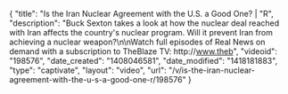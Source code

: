 {
    "title": "Is the Iran Nuclear Agreement with the U.S. a Good One? | \"R",
    "description": "Buck Sexton takes a look at how the nuclear deal reached with Iran affects the country's nuclear program. Will it prevent Iran from achieving a nuclear weapon?\n\nWatch full episodes of Real News on demand with a subscription to TheBlaze TV: http:\/\/www.theb",
    "videoid": "198576",
    "date_created": "1408046581",
    "date_modified": "1418181883",
    "type": "captivate",
    "layout": "video",
    "url": "\/v\/is-the-iran-nuclear-agreement-with-the-u-s-a-good-one-r\/198576"
}